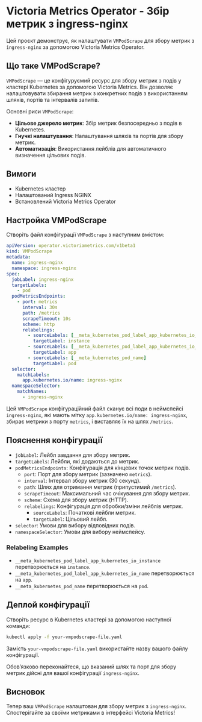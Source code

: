 # Victoria Metrics Operator - Збір метрик з ingress-nginx

Цей проєкт демонструє, як налаштувати `VMPodScrape` для збору метрик з `ingress-nginx` за допомогою Victoria Metrics Operator.

## Що таке VMPodScrape?

`VMPodScrape` — це конфігуруємий ресурс для збору метрик з подів у кластері Kubernetes за допомогою Victoria Metrics. Він дозволяє налаштовувати збирання метрик з конкретних подів з використанням шляхів, портів та інтервалів запитів.

Основні риси `VMPodScrape`:
- **Цільове джерело метрик**: Збір метрик безпосередньо з подів в Kubernetes.
- **Гнучкі налаштування**: Налаштування шляхів та портів для збору метрик.
- **Автоматизація**: Використання лейблів для автоматичного визначення цільових подів.

## Вимоги

- Kubernetes кластер
- Налаштований Ingress NGINX
- Встановлений Victoria Metrics Operator

## Настройка VMPodScrape

Створіть файл конфігурації `VMPodScrape` з наступним вмістом:

```yaml
apiVersion: operator.victoriametrics.com/v1beta1
kind: VMPodScrape
metadata:
  name: ingress-nginx
  namespace: ingress-nginx
spec:
  jobLabel: ingress-nginx
  targetLabels:
    - pod
  podMetricsEndpoints:
    - port: metrics
      interval: 30s
      path: /metrics
      scrapeTimeout: 10s
      scheme: http
      relabelings:
        - sourceLabels: [__meta_kubernetes_pod_label_app_kubernetes_io_instance]
          targetLabel: instance
        - sourceLabels: [__meta_kubernetes_pod_label_app_kubernetes_io_name]
          targetLabel: app
        - sourceLabels: [__meta_kubernetes_pod_name]
          targetLabel: pod
  selector:
    matchLabels:
      app.kubernetes.io/name: ingress-nginx
  namespaceSelector:
    matchNames:
      - ingress-nginx
```

Цей `VMPodScrape` конфігураційний файл сканує всі поди в неймспейсі `ingress-nginx`, які мають мітку `app.kubernetes.io/name: ingress-nginx`, збирає метрики з порту `metrics`, і виставляє їх на шлях `/metrics`.

## Пояснення конфігурації

- `jobLabel`: Лейбл завдання для збору метрик.
- `targetLabels`: Лейбли, які додаються до метрик.
- `podMetricsEndpoints`: Конфігурація для кінцевих точок метрик подів.
  - `port`: Порт для збору метрик (зазначено `metrics`).
  - `interval`: Інтервал збору метрик (30 секунд).
  - `path`: Шлях для отримання метрик (припустимий `/metrics`).
  - `scrapeTimeout`: Максимальний час очікування для збору метрик.
  - `scheme`: Схема для збору метрик (HTTP).
  - `relabelings`: Конфігурація для обробки/зміни лейблів метрик.
    - `sourceLabels`: Початкові лейбли метрик.
    - `targetLabel`: Цільовий лейбл.
- `selector`: Умови для вибору відповідних подів.
- `namespaceSelector`: Умови для вибору неймспейсу.

### Relabeling Examples

- `__meta_kubernetes_pod_label_app_kubernetes_io_instance` перетворюється на `instance`.
- `__meta_kubernetes_pod_label_app_kubernetes_io_name` перетворюється на `app`.
- `__meta_kubernetes_pod_name` перетворюється на `pod`.

## Деплой конфігурації

Створіть ресурс в Kubernetes кластері за допомогою наступної команди:
```sh
kubectl apply -f your-vmpodscrape-file.yaml
```

Замість `your-vmpodscrape-file.yaml` використайте назву вашого файлу конфігурації.

Обов’язково переконайтеся, що вказаний шлях та порт для збору метрик дійсні для вашої конфігурації `ingress-nginx`.

## Висновок

Тепер ваш `VMPodScrape` налаштован для збору метрик з `ingress-nginx`. Спостерігайте за своїми метриками в інтерфейсі Victoria Metrics!